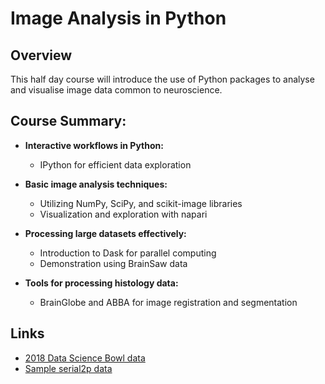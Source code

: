 # Image Analysis in Python

## Overview
This half day course will introduce the use of Python packages to analyse and visualise image data common to neuroscience.

## Course Summary:

- **Interactive workflows in Python:**
    - IPython for efficient data exploration

- **Basic image analysis techniques:**
    - Utilizing NumPy, SciPy, and scikit-image libraries
    - Visualization and exploration with napari

- **Processing large datasets effectively:**
    - Introduction to Dask for parallel computing
    - Demonstration using BrainSaw data

- **Tools for processing histology data:**
    - BrainGlobe and ABBA for image registration and segmentation

## Links
* [2018 Data Science Bowl data](https://drive.google.com/file/d/1hlDAvRFH7Ax_Nxee4jCyN_IIDax-CLc8/view?usp=sharing)
* [Sample serial2p data](https://gin.g-node.org/BrainGlobe/demo_materials)